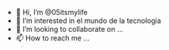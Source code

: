 - 👋 Hi, I’m @05itsmylife
- 👀 I’m interested in  el mundo de la tecnologia
 - 💞️ I’m looking to collaborate on ...
- 📫 How to reach me ...

<!---
05itsmylife/05itsmylife is a ✨ special ✨ repository because its `README.md` (this file) appears on your GitHub profile.
You can click the Preview link to take a look at your changes.
--->
